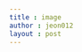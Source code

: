 ```yaml
---
title : image
author : jeon012
layout : post
---
```

<img src="{{ 'assets/images/pic03.jpg' | relative_url }}" alt="" />
<p><img src="{{'_posts/maxresdefault.jpg' | relative_url }}" alt="" ></p>
